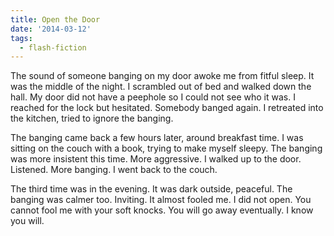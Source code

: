 ```yaml
---
title: Open the Door
date: '2014-03-12'
tags:
  - flash-fiction
---
```


The sound of someone banging on my door awoke me from fitful sleep. It was the
middle of the night. I scrambled out of bed and walked down the hall. My door
did not have a peephole so I could not see who it was. I reached for the lock
but hesitated. Somebody banged again. I retreated into the kitchen, tried to
ignore the banging.

<!-- truncate -->

The banging came back a few hours later, around breakfast time. I was sitting on
the couch with a book, trying to make myself sleepy. The banging was more
insistent this time. More aggressive. I walked up to the door. Listened. More
banging. I went back to the couch.

The third time was in the evening. It was dark outside, peaceful. The banging
was calmer too. Inviting. It almost fooled me. I did not open. You cannot fool
me with your soft knocks. You will go away eventually. I know you will.
